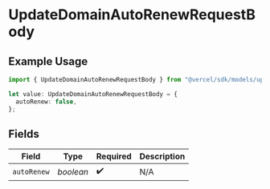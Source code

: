 # UpdateDomainAutoRenewRequestBody

## Example Usage

```typescript
import { UpdateDomainAutoRenewRequestBody } from "@vercel/sdk/models/updatedomainautorenewop.js";

let value: UpdateDomainAutoRenewRequestBody = {
  autoRenew: false,
};
```

## Fields

| Field              | Type               | Required           | Description        |
| ------------------ | ------------------ | ------------------ | ------------------ |
| `autoRenew`        | *boolean*          | :heavy_check_mark: | N/A                |